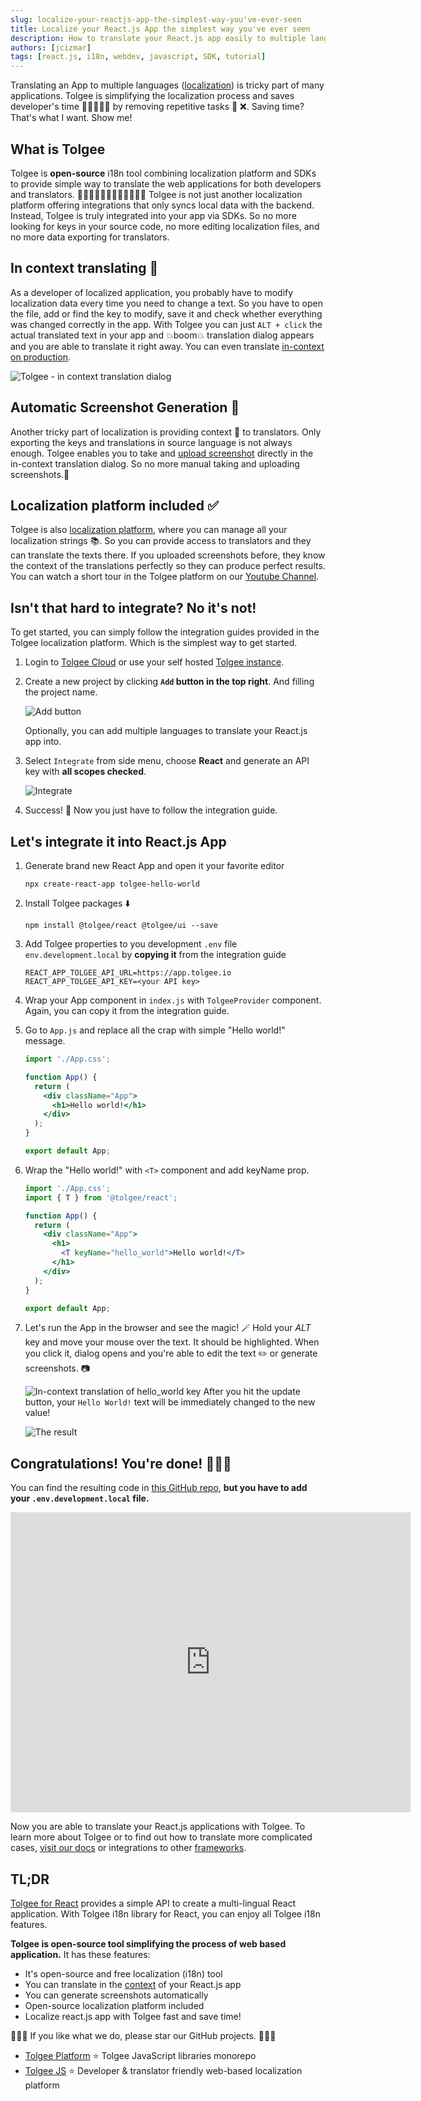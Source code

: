 ```yaml
---
slug: localize-your-reactjs-app-the-simplest-way-you've-ever-seen
title: Localize your React.js App the simplest way you've ever seen
description: How to translate your React.js app easily to multiple languages with open-source tool Tolgee. Save developer’s time and remove repetitive tasks.
authors: [jcizmar]
tags: [react.js, i18n, webdev, javascript, SDK, tutorial]
---
```


Translating an App to multiple languages ([localization](/blog/localization-basics-S01E01)) is tricky part of many applications. Tolgee is simplifying the localization process and saves developer's time 👨‍💻👩🏻‍💻 by removing repetitive tasks 🔁 ❌. Saving time? That's what I want. Show me!

<!--truncate-->

## What is Tolgee

Tolgee is **open-source** i18n tool combining localization platform and SDKs to provide simple way to translate the web applications for both developers and translators. 👨‍💻👩🏻‍💻🧖🏼👩🏻‍💻🧖🏼 Tolgee is not just another localization platform offering integrations that only syncs local data with the backend. Instead, Tolgee is truly integrated into your app via SDKs. So no more looking for keys in your source code, no more editing localization files, and no more data exporting for translators.

## In context translating 📖

As a developer of localized application, you probably have to modify localization data every time you need to change a text. So you have to open the file, add or find the key to modify, save it and check whether everything was changed correctly in the app. With Tolgee you can just `ALT + click` the actual translated text in your app and 💥boom💥 translation dialog appears and you are able to translate it right away. You can even translate [in-context on production](https://tolgee.io/blog/in-context-production).

![Tolgee - in context translation dialog](https://dev-to-uploads.s3.amazonaws.com/uploads/articles/43135o8bo4w65qw868kc.png)

## Automatic Screenshot Generation 📸

Another tricky part of localization is providing context 📖 to translators. Only exporting the keys and translations in source language is not always enough. Tolgee enables you to take and [upload screenshot](https://tolgee.io/js-sdk/#automated-screenshots-generation) directly in the in-context translation dialog. So no more manual taking and uploading screenshots.🌄

## Localization platform included ✅

Tolgee is also [localization platform](https://tolgee.io/platform), where you can manage all your localization strings 📚. So you can provide access to translators and they can translate the texts there. If you uploaded screenshots before, they know the context of the translations perfectly so they can produce perfect results. You can watch a short tour in the Tolgee platform on our [Youtube Channel](https://youtu.be/D2g7ly77st4).

## Isn't that hard to integrate? No it's not!

To get started, you can simply follow the integration guides provided in the Tolgee localization platform. Which is the simplest way to get started.

1. Login to [Tolgee Cloud](https://app.tolgee.io) or use your self hosted [Tolgee instance](https://tolgee.io/platform/self_hosting/running_with_docker).

2. Create a new project by clicking **`Add` button in the top right**. And filling the project name.

   ![Add button](https://dev-to-uploads.s3.amazonaws.com/uploads/articles/3993x5vuqmrfqbvz6lov.png)

   Optionally, you can add multiple languages to translate your React.js app into.

3. Select `Integrate` from side menu, choose **React** and generate an API key with **all scopes checked**.

   ![Integrate](/img/blog/integrate.png)

4. Success! 🎉 Now you just have to follow the integration guide.

## Let's integrate it into React.js App

1.  Generate brand new React App and open it your favorite editor

        npx create-react-app tolgee-hello-world

2.  Install Tolgee packages ⬇️

        npm install @tolgee/react @tolgee/ui --save

3.  Add Tolgee properties to you development `.env` file `env.development.local` by **copying it** from the integration guide

        REACT_APP_TOLGEE_API_URL=https://app.tolgee.io
        REACT_APP_TOLGEE_API_KEY=<your API key>

4.  Wrap your App component in `index.js` with `TolgeeProvider` component. Again, you can copy it from the integration guide.

5.  Go to `App.js` and replace all the crap with simple "Hello world!" message.

    ```jsx
    import './App.css';

    function App() {
      return (
        <div className="App">
          <h1>Hello world!</h1>
        </div>
      );
    }

    export default App;
    ```

6.  Wrap the "Hello world!" with `<T>` component and add keyName prop.

    ```jsx
    import './App.css';
    import { T } from '@tolgee/react';

    function App() {
      return (
        <div className="App">
          <h1>
            <T keyName="hello_world">Hello world!</T>
          </h1>
        </div>
      );
    }

    export default App;
    ```

7.  Let's run the App in the browser and see the magic! 🪄 Hold your _ALT_ key and move your mouse over the text. It should be highlighted. When you click it, dialog opens and you're able to edit the text ✏️ or generate screenshots. 📷

    ![In-context translation of hello_world key](https://dev-to-uploads.s3.amazonaws.com/uploads/articles/vz4o6exaqanlxcm6ruft.png)
    After you hit the update button, your `Hello World!` text will be immediately changed to the new value!

    ![The result](https://dev-to-uploads.s3.amazonaws.com/uploads/articles/wqd1z1v4ubq0oxfuhmz1.png)

## Congratulations! You're done! 🎉🎉🎉

You can find the resulting code in [this GitHub repo](https://github.com/JanCizmar/tolgee-react-hello-world), **but you have to add your `.env.development.local` file.**

<iframe
    width="640"
    height="480"
    src="https://www.youtube.com/embed/VURUvwA5aig"
    frameborder="0"
    allow="autoplay; encrypted-media"
    allowfullscreen
>
</iframe>

Now you are able to translate your React.js applications with Tolgee. To learn more about Tolgee or to find out how to translate more complicated cases, [visit our docs](https://tolgee.io) or integrations to other [frameworks](https://tolgee.io/integrations).

## TL;DR

[Tolgee for React](https://tolgee.io/integrations/react) provides a simple API to create a multi-lingual React application. With Tolgee i18n library for React, you can enjoy all Tolgee i18n features.

**Tolgee is open-source tool simplifying the process of web based application.** It has these features:

- It's open-source and free localization (i18n) tool
- You can translate in the [context](https://www.tolgee.io/blog/in-context-production) of your React.js app
- You can generate screenshots automatically
- Open-source localization platform included
- Localize react.js app with Tolgee fast and save time!

🙏🙏🙏 If you like what we do, please star our GitHub projects. 🙏🙏🙏

- [Tolgee Platform](https://github.com/tolgee/server) ⭐ Tolgee JavaScript libraries monorepo
- [Tolgee JS](https://github.com/tolgee/tolgee-js) ⭐ Developer & translator friendly web-based localization platform
